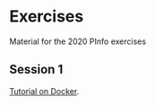 # Exercises
Material for the 2020 PInfo exercises

## Session 1

[Tutorial on Docker](https://github.com/PInfo-2020/Exercises/tree/master/docker).
